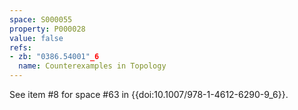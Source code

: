 ```yaml
---
space: S000055
property: P000028
value: false
refs:
- zb: "0386.54001"_6
  name: Counterexamples in Topology
---
```


See item #8 for space #63 in {{doi:10.1007/978-1-4612-6290-9_6}}.
